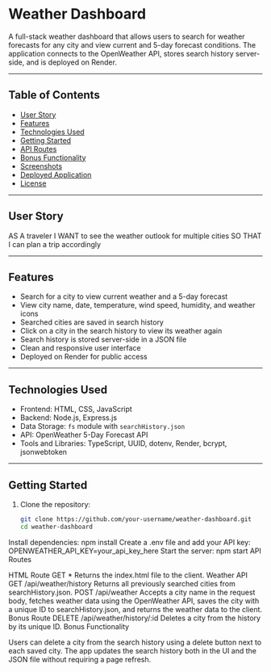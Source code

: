 # Weather Dashboard

A full-stack weather dashboard that allows users to search for weather forecasts for any city and view current and 5-day forecast conditions. The application connects to the OpenWeather API, stores search history server-side, and is deployed on Render.

---

## Table of Contents

- [User Story](#user-story)
- [Features](#features)
- [Technologies Used](#technologies-used)
- [Getting Started](#getting-started)
- [API Routes](#api-routes)
- [Bonus Functionality](#bonus-functionality)
- [Screenshots](#screenshots)
- [Deployed Application](#deployed-application)
- [License](#license)

---

## User Story

AS A traveler
I WANT to see the weather outlook for multiple cities
SO THAT I can plan a trip accordingly


---

## Features

- Search for a city to view current weather and a 5-day forecast
- View city name, date, temperature, wind speed, humidity, and weather icons
- Searched cities are saved in search history
- Click on a city in the search history to view its weather again
- Search history is stored server-side in a JSON file
- Clean and responsive user interface
- Deployed on Render for public access

---

## Technologies Used

- Frontend: HTML, CSS, JavaScript
- Backend: Node.js, Express.js
- Data Storage: `fs` module with `searchHistory.json`
- API: OpenWeather 5-Day Forecast API
- Tools and Libraries: TypeScript, UUID, dotenv, Render, bcrypt, jsonwebtoken

---

## Getting Started

1. Clone the repository:
   ```bash
   git clone https://github.com/your-username/weather-dashboard.git
   cd weather-dashboard
Install dependencies:
npm install
Create a .env file and add your API key:
OPENWEATHER_API_KEY=your_api_key_here
Start the server:
npm start
API Routes

HTML Route
GET *
Returns the index.html file to the client.
Weather API
GET /api/weather/history
Returns all previously searched cities from searchHistory.json.
POST /api/weather
Accepts a city name in the request body, fetches weather data using the OpenWeather API, saves the city with a unique ID to searchHistory.json, and returns the weather data to the client.
Bonus Route
DELETE /api/weather/history/:id
Deletes a city from the history by its unique ID.
Bonus Functionality

Users can delete a city from the search history using a delete button next to each saved city.
The app updates the search history both in the UI and the JSON file without requiring a page refresh.